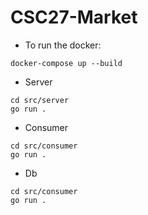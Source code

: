 # CSC27-Market

* To run the docker:
```
docker-compose up --build
```

* Server
```
cd src/server
go run .
```

* Consumer
```
cd src/consumer
go run .
```

* Db
```
cd src/consumer
go run .
```